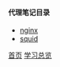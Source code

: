 #### 代理笔记目录

* [nginx](201905001.md)
* [squid](201905002.md)


[首页](../../README.md)  [学习总览](../../introduction/studyCatalogList.md)
